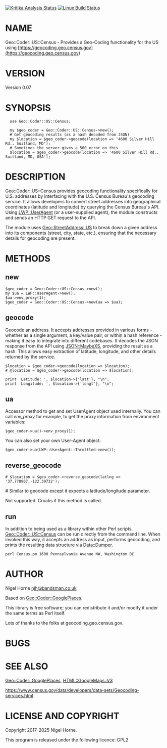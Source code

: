 [![Kritika Analysis Status](https://kritika.io/users/nigelhorne/repos/7736847150242974/heads/master/status.svg)](https://kritika.io/users/nigelhorne/repos/7736847150242974/heads/master/)
[![Linux Build Status](https://travis-ci.org/nigelhorne/Geo-Coder-US-Census.svg?branch=master)](https://travis-ci.org/nigelhorne/Geo-Coder-US-Census)

# NAME

Geo::Coder::US::Census - Provides a Geo-Coding functionality for the US using [https://geocoding.geo.census.gov](https://geocoding.geo.census.gov)

# VERSION

Version 0.07

# SYNOPSIS

      use Geo::Coder::US::Census;

      my $geo_coder = Geo::Coder::US::Census->new();
      # Get geocoding results (as a hash decoded from JSON)
      my $location = $geo_coder->geocode(location => '4600 Silver Hill Rd., Suitland, MD');
      # Sometimes the server gives a 500 error on this
      $location = $geo_coder->geocode(location => '4600 Silver Hill Rd., Suitland, MD, USA');

# DESCRIPTION

Geo::Coder::US::Census provides geocoding functionality specifically for U.S. addresses by interfacing with the U.S. Census Bureau's geocoding service.
It allows developers to convert street addresses into geographical coordinates (latitude and longitude) by querying the Census Bureau's API.
Using [LWP::UserAgent](https://metacpan.org/pod/LWP%3A%3AUserAgent) (or a user-supplied agent), the module constructs and sends an HTTP GET request to the API.

The module uses [Geo::StreetAddress::US](https://metacpan.org/pod/Geo%3A%3AStreetAddress%3A%3AUS) to break down a given address into its components (street, city, state, etc.),
ensuring that the necessary details for geocoding are present.

# METHODS

## new

    $geo_coder = Geo::Coder::US::Census->new();
    my $ua = LWP::UserAgent->new();
    $ua->env_proxy(1);
    $geo_coder = Geo::Coder::US::Census->new(ua => $ua);

## geocode

Geocode an address.
It accepts addresses provided in various forms -
whether as a single argument, a key/value pair, or within a hash reference -
making it easy to integrate into different codebases.
It decodes the JSON response from the API using [JSON::MaybeXS](https://metacpan.org/pod/JSON%3A%3AMaybeXS),
providing the result as a hash.
This allows easy extraction of latitude, longitude, and other details returned by the service.

    $location = $geo_coder->geocode(location => $location);
    # @location = $geo_coder->geocode(location => $location);

    print 'Latitude: ', $location->{'latt'}, "\n";
    print 'Longitude: ', $location->{'longt'}, "\n";

## ua

Accessor method to get and set UserAgent object used internally. You
can call _env\_proxy_ for example, to get the proxy information from
environment variables:

    $geo_coder->ua()->env_proxy(1);

You can also set your own User-Agent object:

    $geo_coder->ua(LWP::UserAgent::Throttled->new());

## reverse\_geocode

    # $location = $geo_coder->reverse_geocode(latlng => '37.778907,-122.39732');

\# Similar to geocode except it expects a latitude/longitude parameter.

Not supported.
Croaks if this method is called.

## run

In addition to being used as a library within other Perl scripts,
[Geo::Coder::US::Census](https://metacpan.org/pod/Geo%3A%3ACoder%3A%3AUS%3A%3ACensus) can be run directly from the command line.
When invoked this way,
it accepts an address as input,
performs geocoding,
and prints the resulting data structure via [Data::Dumper](https://metacpan.org/pod/Data%3A%3ADumper).

    perl Census.pm 1600 Pennsylvania Avenue NW, Washington DC

# AUTHOR

Nigel Horne <njh@bandsman.co.uk>

Based on [Geo::Coder::GooglePlaces](https://metacpan.org/pod/Geo%3A%3ACoder%3A%3AGooglePlaces).

This library is free software; you can redistribute it and/or modify
it under the same terms as Perl itself.

Lots of thanks to the folks at geocoding.geo.census.gov.

# BUGS

# SEE ALSO

[Geo::Coder::GooglePlaces](https://metacpan.org/pod/Geo%3A%3ACoder%3A%3AGooglePlaces), [HTML::GoogleMaps::V3](https://metacpan.org/pod/HTML%3A%3AGoogleMaps%3A%3AV3)

https://www.census.gov/data/developers/data-sets/Geocoding-services.html

# LICENSE AND COPYRIGHT

Copyright 2017-2025 Nigel Horne.

This program is released under the following licence: GPL2
